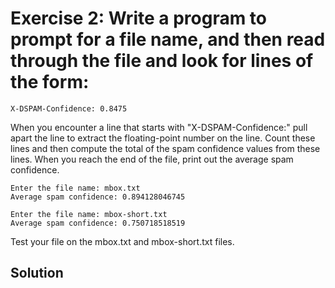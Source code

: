# Exercise 2: Write a program to prompt for a file name, and then read through the file and look for lines of the form:
```
X-DSPAM-Confidence: 0.8475
```
When you encounter a line that starts with "X-DSPAM-Confidence:" pull apart the line to extract the floating-point number on the line. Count these lines and then compute the total of the spam confidence values from these lines. When you reach the end of the file, print out the average spam confidence.
```
Enter the file name: mbox.txt
Average spam confidence: 0.894128046745

Enter the file name: mbox-short.txt
Average spam confidence: 0.750718518519
```
Test your file on the mbox.txt and mbox-short.txt files.
## Solution
